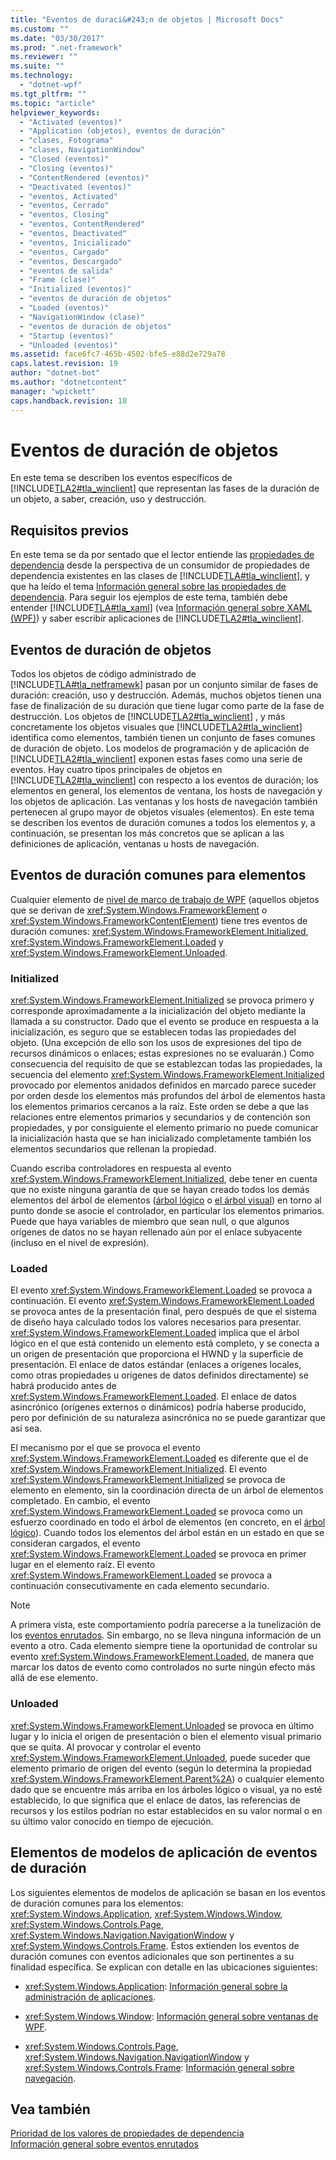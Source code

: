 ```yaml
---
title: "Eventos de duraci&#243;n de objetos | Microsoft Docs"
ms.custom: ""
ms.date: "03/30/2017"
ms.prod: ".net-framework"
ms.reviewer: ""
ms.suite: ""
ms.technology: 
  - "dotnet-wpf"
ms.tgt_pltfrm: ""
ms.topic: "article"
helpviewer_keywords: 
  - "Activated (eventos)"
  - "Application (objetos), eventos de duración"
  - "clases, Fotograma"
  - "clases, NavigationWindow"
  - "Closed (eventos)"
  - "Closing (eventos)"
  - "ContentRendered (eventos)"
  - "Deactivated (eventos)"
  - "eventos, Activated"
  - "eventos, Cerrado"
  - "eventos, Closing"
  - "eventos, ContentRendered"
  - "eventos, Deactivated"
  - "eventos, Inicializado"
  - "eventos, Cargado"
  - "eventos, Descargado"
  - "eventos de salida"
  - "Frame (clase)"
  - "Initialized (eventos)"
  - "eventos de duración de objetos"
  - "Loaded (eventos)"
  - "NavigationWindow (clase)"
  - "eventos de duración de objetos"
  - "Startup (eventos)"
  - "Unloaded (eventos)"
ms.assetid: face6fc7-465b-4502-bfe5-e88d2e729a78
caps.latest.revision: 19
author: "dotnet-bot"
ms.author: "dotnetcontent"
manager: "wpickett"
caps.handback.revision: 18
---
```

# Eventos de duraci&#243;n de objetos
En este tema se describen los eventos específicos de [!INCLUDE[TLA2#tla_winclient](../../../../includes/tla2sharptla-winclient-md.md)] que representan las fases de la duración de un objeto, a saber, creación, uso y destrucción.  
  
   
  
<a name="prerequisites"></a>   
## Requisitos previos  
 En este tema se da por sentado que el lector entiende las [propiedades de dependencia](GTMT) desde la perspectiva de un consumidor de propiedades de dependencia existentes en las clases de [!INCLUDE[TLA#tla_winclient](../../../../includes/tlasharptla-winclient-md.md)], y que ha leído el tema [Información general sobre las propiedades de dependencia](../../../../docs/framework/wpf/advanced/dependency-properties-overview.md).  Para seguir los ejemplos de este tema, también debe entender [!INCLUDE[TLA#tla_xaml](../../../../includes/tlasharptla-xaml-md.md)] \(vea [Información general sobre XAML \(WPF\)](../../../../docs/framework/wpf/advanced/xaml-overview-wpf.md)\) y saber escribir aplicaciones de [!INCLUDE[TLA2#tla_winclient](../../../../includes/tla2sharptla-winclient-md.md)].  
  
<a name="intro"></a>   
## Eventos de duración de objetos  
 Todos los objetos de código administrado de [!INCLUDE[TLA#tla_netframewk](../../../../includes/tlasharptla-netframewk-md.md)] pasan por un conjunto similar de fases de duración: creación, uso y destrucción.  Además, muchos objetos tienen una fase de finalización de su duración que tiene lugar como parte de la fase de destrucción.  Los objetos de [!INCLUDE[TLA2#tla_winclient](../../../../includes/tla2sharptla-winclient-md.md)] , y más concretamente los objetos visuales que [!INCLUDE[TLA2#tla_winclient](../../../../includes/tla2sharptla-winclient-md.md)] identifica como elementos, también tienen un conjunto de fases comunes de duración de objeto.  Los modelos de programación y de aplicación de [!INCLUDE[TLA2#tla_winclient](../../../../includes/tla2sharptla-winclient-md.md)] exponen estas fases como una serie de eventos.  Hay cuatro tipos principales de objetos en [!INCLUDE[TLA2#tla_winclient](../../../../includes/tla2sharptla-winclient-md.md)] con respecto a los eventos de duración; los elementos en general, los elementos de ventana, los hosts de navegación y los objetos de aplicación.  Las ventanas y los hosts de navegación también pertenecen al grupo mayor de objetos visuales \(elementos\).  En este tema se describen los eventos de duración comunes a todos los elementos y, a continuación, se presentan los más concretos que se aplican a las definiciones de aplicación, ventanas u hosts de navegación.  
  
<a name="common_events"></a>   
## Eventos de duración comunes para elementos  
 Cualquier elemento de [nivel de marco de trabajo de WPF](GTMT) \(aquellos objetos que se derivan de <xref:System.Windows.FrameworkElement> o <xref:System.Windows.FrameworkContentElement>\) tiene tres eventos de duración comunes: <xref:System.Windows.FrameworkElement.Initialized>, <xref:System.Windows.FrameworkElement.Loaded> y <xref:System.Windows.FrameworkElement.Unloaded>.  
  
### Initialized  
 <xref:System.Windows.FrameworkElement.Initialized> se provoca primero y corresponde aproximadamente a la inicialización del objeto mediante la llamada a su constructor.  Dado que el evento se produce en respuesta a la inicialización, es seguro que se establecen todas las propiedades del objeto.  \(Una excepción de ello son los usos de expresiones del tipo de recursos dinámicos o enlaces; estas expresiones no se evaluarán.\) Como consecuencia del requisito de que se establezcan todas las propiedades, la secuencia del elemento <xref:System.Windows.FrameworkElement.Initialized> provocado por elementos anidados definidos en marcado parece suceder por orden desde los elementos más profundos del árbol de elementos hasta los elementos primarios cercanos a la raíz.  Este orden se debe a que las relaciones entre elementos primarios y secundarios y de contención son propiedades, y por consiguiente el elemento primario no puede comunicar la inicialización hasta que se han inicializado completamente también los elementos secundarios que rellenan la propiedad.  
  
 Cuando escriba controladores en respuesta al evento <xref:System.Windows.FrameworkElement.Initialized>, debe tener en cuenta que no existe ninguna garantía de que se hayan creado todos los demás elementos del árbol de elementos \([árbol lógico](GTMT) o [el árbol visual](GTMT)\) en torno al punto donde se asocie el controlador, en particular los elementos primarios.  Puede que haya variables de miembro que sean null, o que algunos orígenes de datos no se hayan rellenado aún por el enlace subyacente \(incluso en el nivel de expresión\).  
  
### Loaded  
 El evento <xref:System.Windows.FrameworkElement.Loaded> se provoca a continuación.  El evento <xref:System.Windows.FrameworkElement.Loaded> se provoca antes de la presentación final, pero después de que el sistema de diseño haya calculado todos los valores necesarios para presentar.  <xref:System.Windows.FrameworkElement.Loaded> implica que el árbol lógico en el que está contenido un elemento está completo, y se conecta a un origen de presentación que proporciona el HWND y la superficie de presentación.  El enlace de datos estándar \(enlaces a orígenes locales, como otras propiedades u orígenes de datos definidos directamente\) se habrá producido antes de <xref:System.Windows.FrameworkElement.Loaded>.  El enlace de datos asincrónico \(orígenes externos o dinámicos\) podría haberse producido, pero por definición de su naturaleza asincrónica no se puede garantizar que así sea.  
  
 El mecanismo por el que se provoca el evento <xref:System.Windows.FrameworkElement.Loaded> es diferente que el de <xref:System.Windows.FrameworkElement.Initialized>.  El evento <xref:System.Windows.FrameworkElement.Initialized> se provoca de elemento en elemento, sin la coordinación directa de un árbol de elementos completado.  En cambio, el evento <xref:System.Windows.FrameworkElement.Loaded> se provoca como un esfuerzo coordinado en todo el árbol de elementos \(en concreto, en el [árbol lógico](GTMT)\).  Cuando todos los elementos del árbol están en un estado en que se consideran cargados, el evento <xref:System.Windows.FrameworkElement.Loaded> se provoca en primer lugar en el elemento raíz.  El evento <xref:System.Windows.FrameworkElement.Loaded> se provoca a continuación consecutivamente en cada elemento secundario.  
  
> [!NOTE]
>  A primera vista, este comportamiento podría parecerse a la tunelización de los [eventos enrutados](GTMT).  Sin embargo, no se lleva ninguna información de un evento a otro.  Cada elemento siempre tiene la oportunidad de controlar su evento <xref:System.Windows.FrameworkElement.Loaded>, de manera que marcar los datos de evento como controlados no surte ningún efecto más allá de ese elemento.  
  
### Unloaded  
 <xref:System.Windows.FrameworkElement.Unloaded> se provoca en último lugar y lo inicia el origen de presentación o bien el elemento visual primario que se quita.  Al provocar y controlar el evento <xref:System.Windows.FrameworkElement.Unloaded>, puede suceder que elemento primario de origen del evento \(según lo determina la propiedad <xref:System.Windows.FrameworkElement.Parent%2A>\) o cualquier elemento dado que se encuentre más arriba en los árboles lógico o visual, ya no esté establecido, lo que significa que el enlace de datos, las referencias de recursos y los estilos podrían no estar establecidos en su valor normal o en su último valor conocido en tiempo de ejecución.  
  
<a name="application_model_elements"></a>   
## Elementos de modelos de aplicación de eventos de duración  
 Los siguientes elementos de modelos de aplicación se basan en los eventos de duración comunes para los elementos: <xref:System.Windows.Application>, <xref:System.Windows.Window>, <xref:System.Windows.Controls.Page>, <xref:System.Windows.Navigation.NavigationWindow> y <xref:System.Windows.Controls.Frame>.  Éstos extienden los eventos de duración comunes con eventos adicionales que son pertinentes a su finalidad específica.  Se explican con detalle en las ubicaciones siguientes:  
  
-   <xref:System.Windows.Application>: [Información general sobre la administración de aplicaciones](../../../../docs/framework/wpf/app-development/application-management-overview.md).  
  
-   <xref:System.Windows.Window>: [Información general sobre ventanas de WPF](../../../../docs/framework/wpf/app-development/wpf-windows-overview.md).  
  
-   <xref:System.Windows.Controls.Page>, <xref:System.Windows.Navigation.NavigationWindow> y <xref:System.Windows.Controls.Frame>: [Información general sobre navegación](../../../../docs/framework/wpf/app-development/navigation-overview.md).  
  
## Vea también  
 [Prioridad de los valores de propiedades de dependencia](../../../../docs/framework/wpf/advanced/dependency-property-value-precedence.md)   
 [Información general sobre eventos enrutados](../../../../docs/framework/wpf/advanced/routed-events-overview.md)